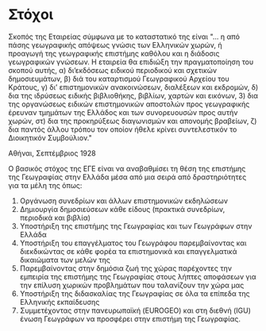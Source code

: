 # Στόχοι 

Σκοπός της Εταιρείας σύμφωνα με το καταστατικό της είναι "... η από πάσης γεωγραφικής απόψεως γνώσις των Ελληνικών χωρών, ή προαγωγή της γεωγραφικής επιστήμης καθόλου και η διάδοσις γεωγραφικών γνώσεων. Η εταιρεία θα επιδιώξη την πραγματοποίηση του σκοπού αυτής, α) δι’εκδόσεως ειδικού περιοδικού και σχετικών δημοσιευμάτων, β) διά του καταρτισμού Γεωγραφικού Αρχείου του Κράτους, γ) δι’ επιστημονικών ανακοινώσεων, διαλέξεων και εκδρομών, δ) δια της ιδρύσεως ειδικής βιβλιοθήκης, βιβλίων, χαρτών και εικόνων, 3) δια της οργανώσεως ειδικών επιστημονικών αποστολών προς γεωγραφικής έρευναν τμημάτων της Ελλάδος και των συνορευουσών προς αυτήν χωρών, στ) δια της προκηρύξεως διαγωνισμών και απονομής βραβείων, ζ) δια παντός άλλου τρόπου τον οποίον ήθελε κρίνει συντελεστικόν το Διοικητικόν Συμβούλιον."

Αθήναι, Σεπτέμβριος 1928

Ο βασικός στόχος της  ΕΓΕ είναι να αναβαθμίσει τη θέση της επιστήμης της Γεωγραφίας στην Ελλάδα μέσα από μια σειρά από δραστηριότητες για τα μέλη της όπως:
  1. Οργάνωση συνεδρίων και άλλων επιστημονικών εκδηλώσεων
  2. Δημιουργία δημοσιεύσεων κάθε είδους (πρακτικά συνεδρίων, περιοδικά και βιβλία)
  3. Υποστήριξη της επιστήμης της Γεωγραφίας και των Γεωγράφων στην Ελλάδα
  4. Υποστήριξη του επαγγέλματος του Γεωγράφου παρεμβαίνοντας και διεκδικώντας σε κάθε φορέα τα επιστημονικά και επαγγελματικά δικαιώματα των μελών της 
  5. Παρεμβαίνοντας στην δημόσια ζωή της χώρας παρέχοντες την εμπειρία της επιστήμης της Γεωγραφίας στους λήπτες αποφάσεων για την επίλυση χωρικών προβλημάτων που ταλανίζουν την χώρα μας
  6. Υποστήριξη της διδασκαλίας της Γεωγραφίας σε όλα τα επίπεδα της Ελληνικής εκπαίδευσης
  7. Συμμετέχοντας στην πανευρωπαϊκή (EUROGEO) και στη διεθνή (IGU) ένωση Γεωγράφων να προσφέρει στην επιστήμη της Γεωγραφίας.
